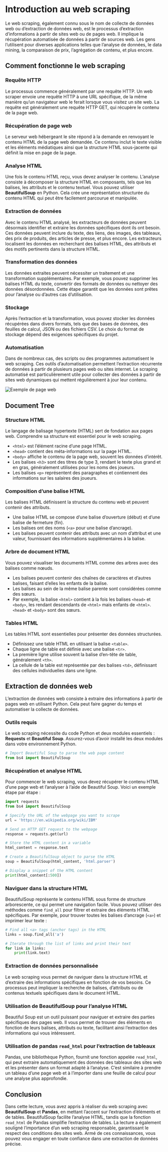 # Introduction au web scraping

Le web scraping, également connu sous le nom de collecte de données web ou d’extraction de données web, est le processus d’extraction d’informations à partir de sites web ou de pages web. Il implique la récupération automatisée de données à partir de sources web. Les gens l’utilisent pour diverses applications telles que l’analyse de données, le data mining, la comparaison de prix, l’agrégation de contenu, et plus encore.

## Comment fonctionne le web scraping

### Requête HTTP
Le processus commence généralement par une requête HTTP. Un web scraper envoie une requête HTTP à une URL spécifique, de la même manière qu’un navigateur web le ferait lorsque vous visitez un site web. La requête est généralement une requête HTTP GET, qui récupère le contenu de la page web.

### Récupération de page web
Le serveur web hébergeant le site répond à la demande en renvoyant le contenu HTML de la page web demandée. Ce contenu inclut le texte visible et les éléments médiatiques ainsi que la structure HTML sous-jacente qui définit la mise en page de la page.

### Analyse HTML
Une fois le contenu HTML reçu, vous devez analyser le contenu. L’analyse consiste à décomposer la structure HTML en composants, tels que les balises, les attributs et le contenu textuel. Vous pouvez utiliser **BeautifulSoup** en Python. Cela crée une représentation structurée du contenu HTML qui peut être facilement parcourue et manipulée.

### Extraction de données
Avec le contenu HTML analysé, les extracteurs de données peuvent désormais identifier et extraire les données spécifiques dont ils ont besoin. Ces données peuvent inclure du texte, des liens, des images, des tableaux, des prix de produits, des articles de presse, et plus encore. Les extracteurs localisent les données en recherchant des balises HTML, des attributs et des motifs pertinents dans la structure HTML.

### Transformation des données
Les données extraites peuvent nécessiter un traitement et une transformation supplémentaires. Par exemple, vous pouvez supprimer les balises HTML du texte, convertir des formats de données ou nettoyer des données désordonnées. Cette étape garantit que les données sont prêtes pour l’analyse ou d’autres cas d’utilisation.

### Stockage
Après l’extraction et la transformation, vous pouvez stocker les données récupérées dans divers formats, tels que des bases de données, des feuilles de calcul, JSON ou des fichiers CSV. Le choix du format de stockage dépend des exigences spécifiques du projet.

### Automatisation
Dans de nombreux cas, des scripts ou des programmes automatisent le web scraping. Ces outils d’automatisation permettent l’extraction récurrente de données à partir de plusieurs pages web ou sites internet. Le scraping automatisé est particulièrement utile pour collecter des données à partir de sites web dynamiques qui mettent régulièrement à jour leur contenu.

![Exemple de page web](https://cf-courses-data.s3.us.cloud-object-storage.appdomain.cloud/IBMDeveloperSkillsNetwork-PY0101EN-SkillsNetwork/labs/Module%205/images/Webpage.png)

## Document Tree

### Structure HTML
Le langage de balisage hypertexte (HTML) sert de fondation aux pages web. Comprendre sa structure est essentiel pour le web scraping.

- `<html>` est l’élément racine d’une page HTML.
- `<head>` contient des méta-informations sur la page HTML.
- `<body>` affiche le contenu de la page web, souvent les données d’intérêt.
- Les balises `<h3>` sont des titres de type 3, rendant le texte plus grand et en gras, généralement utilisées pour les noms des joueurs.
- Les balises `<p>` représentent des paragraphes et contiennent des informations sur les salaires des joueurs.

### Composition d’une balise HTML
Les balises HTML définissent la structure du contenu web et peuvent contenir des attributs.

- Une balise HTML se compose d’une balise d’ouverture (début) et d’une balise de fermeture (fin).
- Les balises ont des noms (`<a>` pour une balise d’ancrage).
- Les balises peuvent contenir des attributs avec un nom d’attribut et une valeur, fournissant des informations supplémentaires à la balise.

### Arbre de document HTML
Vous pouvez visualiser les documents HTML comme des arbres avec des balises comme nœuds.

- Les balises peuvent contenir des chaînes de caractères et d’autres balises, faisant d’elles les enfants de la balise.
- Les balises au sein de la même balise parente sont considérées comme des sœurs.
- Par exemple, la balise `<html>` contient à la fois les balises `<head>` et `<body>`, les rendant descendants de `<html>` mais enfants de `<html>`. `<head>` et `<body>` sont des sœurs.

### Tables HTML
Les tables HTML sont essentielles pour présenter des données structurées.

- Définissez une table HTML en utilisant la balise `<table>`.
- Chaque ligne de table est définie avec une balise `<tr>`.
- La première ligne utilise souvent la balise d’en-tête de table, généralement `<th>`.
- La cellule de la table est représentée par des balises `<td>`, définissant des cellules individuelles dans une ligne.

## Extraction de données web

L’extraction de données web consiste à extraire des informations à partir de pages web en utilisant Python. Cela peut faire gagner du temps et automatiser la collecte de données.

### Outils requis
Le web scraping nécessite du code Python et deux modules essentiels : **Requests** et **Beautiful Soup**. Assurez-vous d’avoir installé les deux modules dans votre environnement Python.

```python
# Import Beautiful Soup to parse the web page content
from bs4 import BeautifulSoup
```

### Récupération et analyse HTML
Pour commencer le web scraping, vous devez récupérer le contenu HTML d’une page web et l’analyser à l’aide de Beautiful Soup. Voici un exemple étape par étape :

```python
import requests
from bs4 import BeautifulSoup

# Specify the URL of the webpage you want to scrape
url = 'https://en.wikipedia.org/wiki/IBM'

# Send an HTTP GET request to the webpage
response = requests.get(url)

# Store the HTML content in a variable
html_content = response.text

# Create a BeautifulSoup object to parse the HTML
soup = BeautifulSoup(html_content, 'html.parser')

# Display a snippet of the HTML content
print(html_content[:500])
```

### Naviguer dans la structure HTML
BeautifulSoup représente le contenu HTML sous forme de structure arborescente, ce qui permet une navigation facile. Vous pouvez utiliser des méthodes comme `find_all` pour filtrer et extraire des éléments HTML spécifiques. Par exemple, pour trouver toutes les balises d’ancrage (`<a>`) et imprimer leur texte :

```python
# Find all <a> tags (anchor tags) in the HTML
links = soup.find_all('a')

# Iterate through the list of links and print their text
for link in links:
    print(link.text)
```

### Extraction de données personnalisée
Le web scraping vous permet de naviguer dans la structure HTML et d’extraire des informations spécifiques en fonction de vos besoins. Ce processus peut impliquer la recherche de balises, d’attributs ou de contenus textuels spécifiques dans le document HTML.

### Utilisation de BeautifulSoup pour l’analyse HTML
Beautiful Soup est un outil puissant pour naviguer et extraire des parties spécifiques des pages web. Il vous permet de trouver des éléments en fonction de leurs balises, attributs ou texte, facilitant ainsi l’extraction des informations qui vous intéressent.

### Utilisation de pandas `read_html` pour l’extraction de tableaux
Pandas, une bibliothèque Python, fournit une fonction appelée `read_html`, qui peut extraire automatiquement des données des tableaux des sites web et les présenter dans un format adapté à l’analyse. C’est similaire à prendre un tableau d’une page web et à l’importer dans une feuille de calcul pour une analyse plus approfondie.

## Conclusion

Dans cette lecture, vous avez appris à réaliser du web scraping avec **BeautifulSoup** et **Pandas**, en mettant l’accent sur l’extraction d’éléments et de tables. BeautifulSoup facilite l’analyse HTML, tandis que la fonction `read_html` de Pandas simplifie l’extraction de tables. La lecture a également souligné l’importance d’un web scraping responsable, garantissant le respect des conditions des sites web. Armé de ces connaissances, vous pouvez vous engager en toute confiance dans une extraction de données précise.
